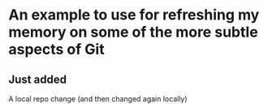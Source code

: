 # An example to use for refreshing my memory on some of the more subtle aspects of Git

## Just added

A local repo change (and then changed again locally)